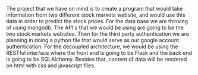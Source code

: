 The project that we have on mind is to create a program that would take information from two different stock markets website, and would use this data in order to predict the stock prices. For the data base we are thinking of using mongodb. The API's that we would be using are going to be the two stock markets websites. Then for the third party authentication we are planning in doing a python file that would serve as our google account authentication. For the decoupled architecture, we would be using the RESTful interface where the front end is going to be Flask and the back end is going to be SQLAlchemy. Besides that, content of data will be rendered on html with css and javascript files.

